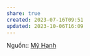 ```yaml
---
share: true
created: 2023-07-16T09:51
updated: 2023-10-06T16:09
---
```


Nguồn:: [Mỹ Hạnh](M%E1%BB%B9%20H%E1%BA%A1nh.md)
